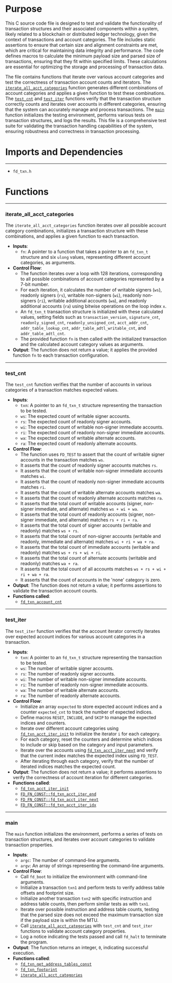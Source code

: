 # Purpose
This C source code file is designed to test and validate the functionality of transaction structures and their associated components within a system, likely related to a blockchain or distributed ledger technology, given the context of transactions and account categories. The file includes static assertions to ensure that certain size and alignment constraints are met, which are critical for maintaining data integrity and performance. The code defines macros to calculate the minimum payload size and parsed size of transactions, ensuring that they fit within specified limits. These calculations are essential for optimizing the storage and processing of transaction data.

The file contains functions that iterate over various account categories and test the correctness of transaction account counts and iterators. The [`iterate_all_acct_categories`](#iterate_all_acct_categories) function generates different combinations of account categories and applies a given function to test these combinations. The [`test_cnt`](#test_cnt) and [`test_iter`](#test_iter) functions verify that the transaction structure correctly counts and iterates over accounts in different categories, ensuring that the system can accurately manage and process transactions. The [`main`](#main) function initializes the testing environment, performs various tests on transaction structures, and logs the results. This file is a comprehensive test suite for validating the transaction handling capabilities of the system, ensuring robustness and correctness in transaction processing.
# Imports and Dependencies

---
- `fd_txn.h`


# Functions

---
### iterate\_all\_acct\_categories<!-- {{#callable:iterate_all_acct_categories}} -->
The `iterate_all_acct_categories` function iterates over all possible account category combinations, initializes a transaction structure with these combinations, and applies a given function to each transaction.
- **Inputs**:
    - `fn`: A pointer to a function that takes a pointer to an `fd_txn_t` structure and six `ulong` values, representing different account categories, as arguments.
- **Control Flow**:
    - The function iterates over a loop with 128 iterations, corresponding to all possible combinations of account categories represented by a 7-bit number.
    - For each iteration, it calculates the number of writable signers (`ws`), readonly signers (`rs`), writable non-signers (`wi`), readonly non-signers (`ri`), writable additional accounts (`wa`), and readonly additional accounts (`ra`) using bitwise operations on the loop index `x`.
    - An `fd_txn_t` transaction structure is initialized with these calculated values, setting fields such as `transaction_version`, `signature_cnt`, `readonly_signed_cnt`, `readonly_unsigned_cnt`, `acct_addr_cnt`, `addr_table_lookup_cnt`, `addr_table_adtl_writable_cnt`, and `addr_table_adtl_cnt`.
    - The provided function `fn` is then called with the initialized transaction and the calculated account category values as arguments.
- **Output**: The function does not return a value; it applies the provided function `fn` to each transaction configuration.


---
### test\_cnt<!-- {{#callable:test_cnt}} -->
The `test_cnt` function verifies that the number of accounts in various categories of a transaction matches expected values.
- **Inputs**:
    - `txn`: A pointer to an `fd_txn_t` structure representing the transaction to be tested.
    - `ws`: The expected count of writable signer accounts.
    - `rs`: The expected count of readonly signer accounts.
    - `wi`: The expected count of writable non-signer immediate accounts.
    - `ri`: The expected count of readonly non-signer immediate accounts.
    - `wa`: The expected count of writable alternate accounts.
    - `ra`: The expected count of readonly alternate accounts.
- **Control Flow**:
    - The function uses `FD_TEST` to assert that the count of writable signer accounts in the transaction matches `ws`.
    - It asserts that the count of readonly signer accounts matches `rs`.
    - It asserts that the count of writable non-signer immediate accounts matches `wi`.
    - It asserts that the count of readonly non-signer immediate accounts matches `ri`.
    - It asserts that the count of writable alternate accounts matches `wa`.
    - It asserts that the count of readonly alternate accounts matches `ra`.
    - It asserts that the total count of writable accounts (signer, non-signer immediate, and alternate) matches `ws + wi + wa`.
    - It asserts that the total count of readonly accounts (signer, non-signer immediate, and alternate) matches `rs + ri + ra`.
    - It asserts that the total count of signer accounts (writable and readonly) matches `ws + rs`.
    - It asserts that the total count of non-signer accounts (writable and readonly, immediate and alternate) matches `wi + ri + wa + ra`.
    - It asserts that the total count of immediate accounts (writable and readonly) matches `ws + rs + wi + ri`.
    - It asserts that the total count of alternate accounts (writable and readonly) matches `wa + ra`.
    - It asserts that the total count of all accounts matches `ws + rs + wi + ri + wa + ra`.
    - It asserts that the count of accounts in the 'none' category is zero.
- **Output**: The function does not return a value; it performs assertions to validate the transaction account counts.
- **Functions called**:
    - [`fd_txn_account_cnt`](fd_txn.h.driver.md#fd_txn_account_cnt)


---
### test\_iter<!-- {{#callable:test_iter}} -->
The `test_iter` function verifies that the account iterator correctly iterates over expected account indices for various account categories in a transaction.
- **Inputs**:
    - `txn`: A pointer to an `fd_txn_t` structure representing the transaction to be tested.
    - `ws`: The number of writable signer accounts.
    - `rs`: The number of readonly signer accounts.
    - `wi`: The number of writable non-signer immediate accounts.
    - `ri`: The number of readonly non-signer immediate accounts.
    - `wa`: The number of writable alternate accounts.
    - `ra`: The number of readonly alternate accounts.
- **Control Flow**:
    - Initialize an array `expected` to store expected account indices and a counter `expected_cnt` to track the number of expected indices.
    - Define macros `RESET`, `INCLUDE`, and `SKIP` to manage the expected indices and counters.
    - Iterate over different account categories using [`fd_txn_acct_iter_init`](fd_txn.h.driver.md#fd_txn_acct_iter_init) to initialize the iterator `i` for each category.
    - For each category, reset the counters and determine which indices to include or skip based on the category and input parameters.
    - Iterate over the accounts using [`fd_txn_acct_iter_next`](fd_txn.h.driver.md#FD_FN_CONSTfd_txn_acct_iter_next) and verify that the current index matches the expected index using `FD_TEST`.
    - After iterating through each category, verify that the number of iterated indices matches the expected count.
- **Output**: The function does not return a value; it performs assertions to verify the correctness of account iteration for different categories.
- **Functions called**:
    - [`fd_txn_acct_iter_init`](fd_txn.h.driver.md#fd_txn_acct_iter_init)
    - [`FD_FN_CONST::fd_txn_acct_iter_end`](fd_txn.h.driver.md#FD_FN_CONSTfd_txn_acct_iter_end)
    - [`FD_FN_CONST::fd_txn_acct_iter_next`](fd_txn.h.driver.md#FD_FN_CONSTfd_txn_acct_iter_next)
    - [`FD_FN_CONST::fd_txn_acct_iter_idx`](fd_txn.h.driver.md#FD_FN_CONSTfd_txn_acct_iter_idx)


---
### main<!-- {{#callable:main}} -->
The `main` function initializes the environment, performs a series of tests on transaction structures, and iterates over account categories to validate transaction properties.
- **Inputs**:
    - `argc`: The number of command-line arguments.
    - `argv`: An array of strings representing the command-line arguments.
- **Control Flow**:
    - Call `fd_boot` to initialize the environment with command-line arguments.
    - Initialize a transaction `txn1` and perform tests to verify address table offsets and footprint size.
    - Initialize another transaction `txn2` with specific instruction and address table counts, then perform similar tests as with `txn1`.
    - Iterate over possible instruction and address table counts, testing that the parsed size does not exceed the maximum transaction size if the payload size is within the MTU.
    - Call [`iterate_all_acct_categories`](#iterate_all_acct_categories) with `test_cnt` and `test_iter` functions to validate account category properties.
    - Log a notice indicating the tests passed and call `fd_halt` to terminate the program.
- **Output**: The function returns an integer, `0`, indicating successful execution.
- **Functions called**:
    - [`fd_txn_get_address_tables_const`](fd_txn.h.driver.md#fd_txn_get_address_tables_const)
    - [`fd_txn_footprint`](fd_txn.h.driver.md#fd_txn_footprint)
    - [`iterate_all_acct_categories`](#iterate_all_acct_categories)


